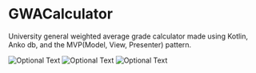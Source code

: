# GWACalculator
University general weighted average grade calculator made using Kotlin, Anko db, and the MVP(Model, View, Presenter) pattern.

![Optional Text](../master/screenshots/screen1.png)
![Optional Text](../master/screenshots/screen2.png)
![Optional Text](../master/screenshots/screen3.png)
